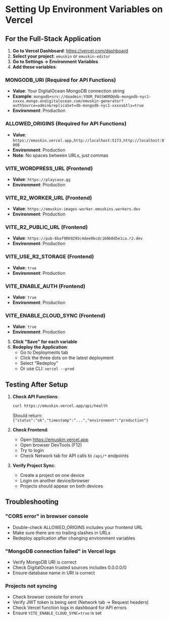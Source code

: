 # Setting Up Environment Variables on Vercel

## For the Full-Stack Application

1. **Go to Vercel Dashboard**: https://vercel.com/dashboard
2. **Select your project**: `emuskin` or `emuskin-editor`
3. **Go to Settings → Environment Variables**
4. **Add these variables**:

### MONGODB_URI (Required for API Functions)
- **Value**: Your DigitalOcean MongoDB connection string
- **Example**: `mongodb+srv://doadmin:YOUR_PASSWORD@db-mongodb-nyc1-xxxxx.mongo.ondigitalocean.com/emuskin-generator?authSource=admin&replicaSet=db-mongodb-nyc1-xxxxx&tls=true`
- **Environment**: Production

### ALLOWED_ORIGINS (Required for API Functions)
- **Value**: `https://emuskin.vercel.app,http://localhost:5173,http://localhost:8008`
- **Environment**: Production
- **Note**: No spaces between URLs, just commas

### VITE_WORDPRESS_URL (Frontend)
- **Value**: `https://playcase.gg`
- **Environment**: Production

### VITE_R2_WORKER_URL (Frontend)
- **Value**: `https://emuskin-images-worker.emuskins.workers.dev`
- **Environment**: Production

### VITE_R2_PUBLIC_URL (Frontend)
- **Value**: `https://pub-6baf90b9295c4dee9bcdc160b0d5e1ca.r2.dev`
- **Environment**: Production

### VITE_USE_R2_STORAGE (Frontend)
- **Value**: `true`
- **Environment**: Production

### VITE_ENABLE_AUTH (Frontend)
- **Value**: `true`
- **Environment**: Production

### VITE_ENABLE_CLOUD_SYNC (Frontend)
- **Value**: `true`
- **Environment**: Production

5. **Click "Save" for each variable**
6. **Redeploy the Application**:
   - Go to Deployments tab
   - Click the three dots on the latest deployment
   - Select "Redeploy"
   - Or use CLI: `vercel --prod`

## Testing After Setup

1. **Check API Functions**:
   ```bash
   curl https://emuskin.vercel.app/api/health
   ```
   Should return: `{"status":"ok","timestamp":"...","environment":"production"}`

2. **Check Frontend**:
   - Open https://emuskin.vercel.app
   - Open browser DevTools (F12)
   - Try to login
   - Check Network tab for API calls to `/api/*` endpoints

3. **Verify Project Sync**:
   - Create a project on one device
   - Login on another device/browser
   - Projects should appear on both devices

## Troubleshooting

### "CORS error" in browser console
- Double-check ALLOWED_ORIGINS includes your frontend URL
- Make sure there are no trailing slashes in URLs
- Redeploy application after changing environment variables

### "MongoDB connection failed" in Vercel logs
- Verify MongoDB URI is correct
- Check DigitalOcean trusted sources includes 0.0.0.0/0
- Ensure database name in URI is correct

### Projects not syncing
- Check browser console for errors
- Verify JWT token is being sent (Network tab → Request headers)
- Check Vercel function logs in dashboard for API errors
- Ensure `VITE_ENABLE_CLOUD_SYNC=true` is set